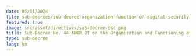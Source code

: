 ```yaml
---
date: 05/01/2024
file: sub-decrees/sub-decree-organization-function-of-digital-security-committee.pdf
featured: true
image: src/asset/directives/sub-decree-dsc.png
title: Sub-Decree No. 44 ANKR.BT on the Organization and Functioning of Digital Security Committee.
type: sub-decree
lang: km
---
```

